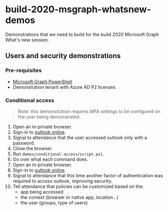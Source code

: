 # build-2020-msgraph-whatsnew-demos
Demonstrations that we need to build for the build 2020 Microsoft Graph What's new session.

## Users and security demonstrations

### Pre-requisites

- [Microsoft Graph PowerShell](https://www.powershellgallery.com/packages/Microsoft.Graph)
- Demonstration tenant with Azure AD P2 licenses

### Conditional access

>Note: this demonstration requires MFA settings to be configured on the user being demonstrated.

1. Open an in-private browser.
1. Sign-in to [outlook online](https://outlook.office.com/mail/inbox).
1. Signal to attendance that the user accessed outlook only with a password.
1. Close the browser.
1. Run `demos/conditional-access/script.ps1`.
1. Go over what each command does.
1. Open an in-private browser.
1. Sign-in to [outlook online](https://outlook.office.com/mail/inbox).
1. Signal to attendance that this time another factor of authentication was required to access outlook, improving security.
1. Tell attendance that policies can be customized based on the:
    - app being accessed
    - the context (browser or native app, location...)
    - the user (groups, type of users)